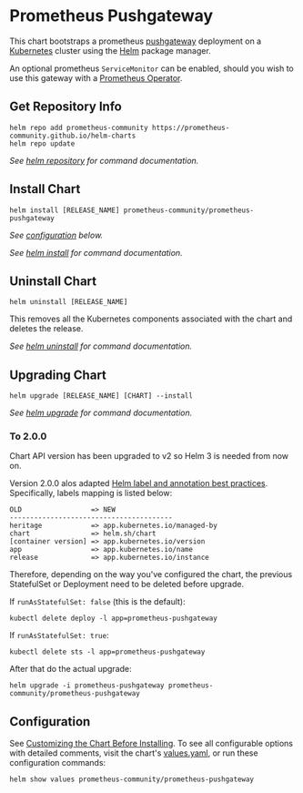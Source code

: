 # Prometheus Pushgateway

This chart bootstraps a prometheus [pushgateway](http://github.com/prometheus/pushgateway) deployment on a [Kubernetes](http://kubernetes.io) cluster using the [Helm](https://helm.sh) package manager.

An optional prometheus `ServiceMonitor` can be enabled, should you wish to use this gateway with a [Prometheus Operator](https://github.com/coreos/prometheus-operator).

## Get Repository Info

```console
helm repo add prometheus-community https://prometheus-community.github.io/helm-charts
helm repo update
```

_See [helm repository](https://helm.sh/docs/helm/helm_repo/) for command documentation._

## Install Chart

```console
helm install [RELEASE_NAME] prometheus-community/prometheus-pushgateway
```

_See [configuration](#configuration) below._

_See [helm install](https://helm.sh/docs/helm/helm_install/) for command documentation._

## Uninstall Chart

```console
helm uninstall [RELEASE_NAME]
```

This removes all the Kubernetes components associated with the chart and deletes the release.

_See [helm uninstall](https://helm.sh/docs/helm/helm_uninstall/) for command documentation._

## Upgrading Chart

```console
helm upgrade [RELEASE_NAME] [CHART] --install
```

_See [helm upgrade](https://helm.sh/docs/helm/helm_upgrade/) for command documentation._

### To 2.0.0

Chart API version has been upgraded to v2 so Helm 3 is needed from now on.

Version 2.0.0 alos adapted [Helm label and annotation best practices](https://helm.sh/docs/chart_best_practices/labels/). Specifically, labels mapping is listed below:

```console
OLD                 => NEW
----------------------------------------
heritage            => app.kubernetes.io/managed-by
chart               => helm.sh/chart
[container version] => app.kubernetes.io/version
app                 => app.kubernetes.io/name
release             => app.kubernetes.io/instance
```

Therefore, depending on the way you've configured the chart, the previous StatefulSet or Deployment need to be deleted before upgrade.

If `runAsStatefulSet: false` (this is the default):

```console
kubectl delete deploy -l app=prometheus-pushgateway
```

If `runAsStatefulSet: true`:

```console
kubectl delete sts -l app=prometheus-pushgateway
```

After that do the actual upgrade:

```console
helm upgrade -i prometheus-pushgateway prometheus-community/prometheus-pushgateway
```

## Configuration

See [Customizing the Chart Before Installing](https://helm.sh/docs/intro/using_helm/#customizing-the-chart-before-installing). To see all configurable options with detailed comments, visit the chart's [values.yaml](./values.yaml), or run these configuration commands:

```console
helm show values prometheus-community/prometheus-pushgateway
```
